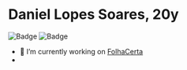 # Daniel Lopes Soares, 20y
![Badge](https://img.shields.io/static/v1?label=&message=Python&color=000000&style=for-the-badge)
![Badge](https://img.shields.io/static/v1?label=&message="C++"&color=000000&style=for-the-badge)

- 🔭 I’m currently working on [FolhaCerta](https://folhacerta.com/)
- 
